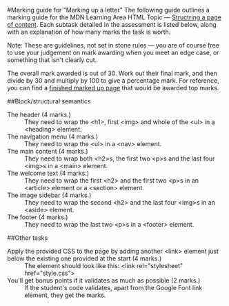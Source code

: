 #Marking guide for "Marking up a letter"
The following guide outlines a marking guide for the MDN Learning Area HTML Topic — [Structring a page of content](https://developer.mozilla.org/en-US/Learn/HTML/Introduction_to_HTML/Structuring_a_page_of_content). Each subtask detailed in the assessment is listed below, along with an explanation of how many marks the task is worth.

Note: These are guidelines, not set in stone rules — you are of course free to use your judgement on mark awarding when you meet an edge case, or something that isn't clearly cut.

The overall mark awarded is out of 30. Work out their final mark, and then divide by 30 and multiply by 100 to give a percentage mark. For reference, you can find a [finished marked up page](index.html) that would be awarded top marks. 

##Block/structural semantics

<dl>
<dt>The header (4 marks.)</dt>
<dd>They need to wrap the &lt;h1&gt;, first &lt;img&gt; and whole of the &lt;ul&gt; in a &lt;heading&gt; element.</dd>
<dt>The navigation menu (4 marks.)</dt>
<dd>They need to wrap the &lt;ul&gt; in a &lt;nav&gt; element.</dd>
<dt>The main content (4 marks.)</dt>
<dd>They need to wrap both &lt;h2&gt;s, the first two &lt;p&gt;s and the last four &lt;img&gt;s in a &lt;main&gt; element.</dd>
<dt>The welcome text (4 marks.)</dt>
<dd>They need to wrap the first &lt;h2&gt; and the first two &lt;p&gt;s in an &lt;article&gt; element or a &lt;section&gt; element.</dd>
<dt>The image sidebar (4 marks.)</dt>
<dd>They need to wrap the second &lt;h2&gt; and the last four &lt;img&gt;s in an &lt;aside&gt; element.</dd>
<dt>The footer (4 marks.)</dt>
<dd>They need to wrap the last two &lt;p&gt;s in a &lt;footer&gt; element.</dd>
</dl>

##Other tasks

<dl>
<dt>Apply the provided CSS to the page by adding another &lt;link&gt; element just below the existing one provided at the start (4 marks.)</dt>
<dd>The element should look like this: &lt;link rel="stylesheet" href="style.css"&gt;</dd>
<dt>You'll get bonus points if it validates as much as possible (2 marks.)</dt>
<dd>If the student's code validates, apart from the Google Font link element, they get the marks.</dd>
